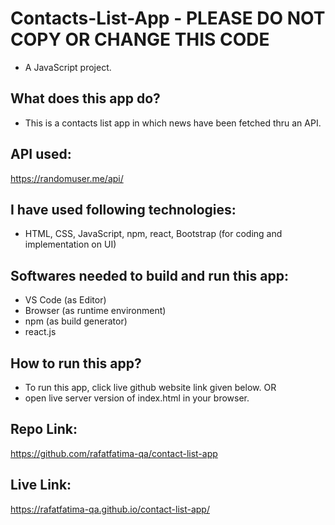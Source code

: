 # Contacts-List-App - PLEASE DO NOT COPY OR CHANGE THIS CODE
- A JavaScript project.

## What does this app do?
- This is a contacts list app in which news have been fetched thru an API.

## API used:
 https://randomuser.me/api/

## I have used following technologies:
- HTML, CSS, JavaScript, npm, react, Bootstrap (for coding and implementation on UI)

## Softwares needed to build and run this app:
- VS Code (as Editor)
- Browser (as runtime environment)
- npm (as build generator)
- react.js

## How to run this app?
- To run this app, click live github website link given below.
OR
- open live server version of index.html in your browser.

## Repo Link:
https://github.com/rafatfatima-qa/contact-list-app

## Live Link:
https://rafatfatima-qa.github.io/contact-list-app/